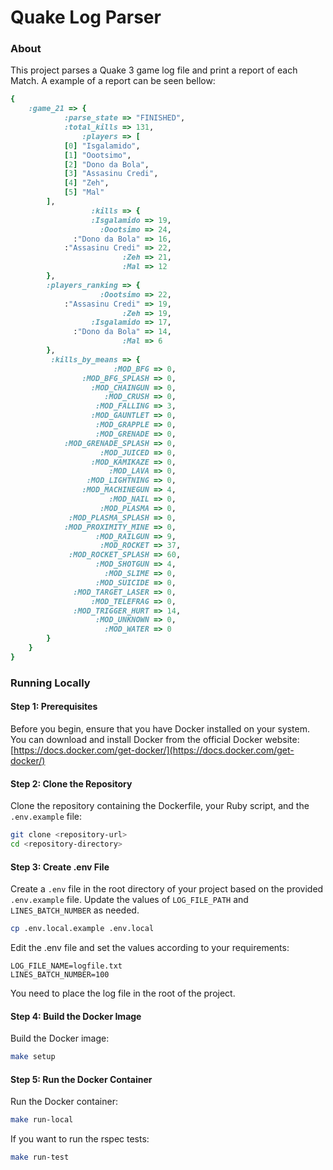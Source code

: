 # Quake Log Parser

### About

This project parses a Quake 3 game log file and print a report of each Match.
A example of a report can be seen bellow: 

```ruby
{
    :game_21 => {
            :parse_state => "FINISHED",
            :total_kills => 131,
                :players => [
            [0] "Isgalamido",
            [1] "Oootsimo",
            [2] "Dono da Bola",
            [3] "Assasinu Credi",
            [4] "Zeh",
            [5] "Mal"
        ],
                  :kills => {
                  :Isgalamido => 19,
                    :Oootsimo => 24,
              :"Dono da Bola" => 16,
            :"Assasinu Credi" => 22,
                         :Zeh => 21,
                         :Mal => 12
        },
        :players_ranking => {
                    :Oootsimo => 22,
            :"Assasinu Credi" => 19,
                         :Zeh => 19,
                  :Isgalamido => 17,
              :"Dono da Bola" => 14,
                         :Mal => 6
        },
         :kills_by_means => {
                       :MOD_BFG => 0,
                :MOD_BFG_SPLASH => 0,
                  :MOD_CHAINGUN => 0,
                     :MOD_CRUSH => 0,
                   :MOD_FALLING => 3,
                  :MOD_GAUNTLET => 0,
                   :MOD_GRAPPLE => 0,
                   :MOD_GRENADE => 0,
            :MOD_GRENADE_SPLASH => 0,
                    :MOD_JUICED => 0,
                  :MOD_KAMIKAZE => 0,
                      :MOD_LAVA => 0,
                 :MOD_LIGHTNING => 0,
                :MOD_MACHINEGUN => 4,
                      :MOD_NAIL => 0,
                    :MOD_PLASMA => 0,
             :MOD_PLASMA_SPLASH => 0,
            :MOD_PROXIMITY_MINE => 0,
                   :MOD_RAILGUN => 9,
                    :MOD_ROCKET => 37,
             :MOD_ROCKET_SPLASH => 60,
                   :MOD_SHOTGUN => 4,
                     :MOD_SLIME => 0,
                   :MOD_SUICIDE => 0,
              :MOD_TARGET_LASER => 0,
                  :MOD_TELEFRAG => 0,
              :MOD_TRIGGER_HURT => 14,
                   :MOD_UNKNOWN => 0,
                     :MOD_WATER => 0
        }
    }
}
```

### Running Locally

#### Step 1: Prerequisites

Before you begin, ensure that you have Docker installed on your system. You can download and install Docker from the official Docker website: [https://docs.docker.com/get-docker/](https://docs.docker.com/get-docker/)

#### Step 2: Clone the Repository

Clone the repository containing the Dockerfile, your Ruby script, and the `.env.example` file:

```bash
git clone <repository-url>
cd <repository-directory>
```

#### Step 3: Create .env File

Create a `.env` file in the root directory of your project based on the provided `.env.example` file. Update the values of `LOG_FILE_PATH` and `LINES_BATCH_NUMBER` as needed.

```bash
cp .env.local.example .env.local
```

Edit the .env file and set the values according to your requirements:

```env
LOG_FILE_NAME=logfile.txt
LINES_BATCH_NUMBER=100
```
You need to place the log file in the root of the project.

#### Step 4: Build the Docker Image

Build the Docker image:

```bash
make setup
```

#### Step 5: Run the Docker Container

Run the Docker container:

```bash
make run-local
```

If you want to run the rspec tests:

```bash
make run-test
```
